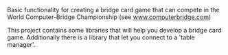 Basic functionality for creating a bridge card game that can compete in the World Computer-Bridge Championship (see www.computerbridge.com)


This project contains some libraries that will help you develop a bridge card game.
Additionally there is a library that let you connect to a 'table manager'.
